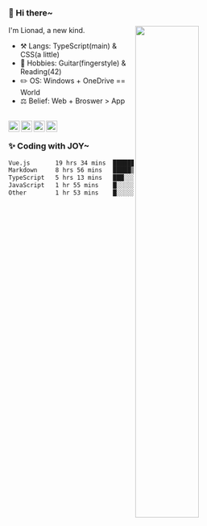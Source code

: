 ### 👋 Hi there~

[<img align="right" width="50%" src="https://github-readme-stats.vercel.app/api?username=Lionad-Morotar&show_icons=true">](https://metrics.lecoq.io/Lionad-Morotar?template=classic)

I'm Lionad, a new kind.

- ⚒️ Langs: TypeScript(main) & CSS(a little)
- 🎨 Hobbies: Guitar(fingerstyle) & Reading(42)
- ✏️ OS: Windows + OneDrive == World
- ⚖️ Belief: Web + Broswer > App

<br />

<a href="https://www.lionad.art">
  <img align="left" alt="lionad-art" width="22px" src="https://cdn.jsdelivr.net/npm/simple-icons@3.1.0/icons/wordpress.svg" />
</a>
<a href="#1806234223">
  <img align="left" alt="1806234223" width="22px" src="https://cdn.jsdelivr.net/npm/simple-icons@3.1.0/icons/tencentqq.svg" />
</a>
<a href="https://www.zhihu.com/people/Lionad">
  <img align="left" alt="132yse" width="22px" src="https://cdn.jsdelivr.net/npm/simple-icons@3.1.0/icons/zhihu.svg" />
</a>
<a href="https://github.com/Lionad-Morotar">
  <img align="left" alt="yisar" width="22px" src="https://cdn.jsdelivr.net/npm/simple-icons@3.1.0/icons/github.svg" />
</a>

<br />

### ✨ Coding with JOY~

<!--START_SECTION:waka-->

```txt
Vue.js       19 hrs 34 mins  ███████████▓░░░░░░░░░░░░░   47.21 %
Markdown     8 hrs 56 mins   █████▒░░░░░░░░░░░░░░░░░░░   21.56 %
TypeScript   5 hrs 13 mins   ███░░░░░░░░░░░░░░░░░░░░░░   12.61 %
JavaScript   1 hr 55 mins    █░░░░░░░░░░░░░░░░░░░░░░░░   04.64 %
Other        1 hr 53 mins    █░░░░░░░░░░░░░░░░░░░░░░░░   04.56 %
```

<!--END_SECTION:waka-->
